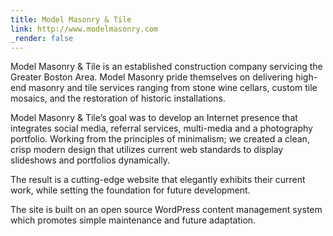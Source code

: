 ```yaml
---
title: Model Masonry & Tile 
link: http://www.modelmasonry.com
_render: false
---
```


Model Masonry & Tile is an established construction company servicing the Greater Boston Area. Model Masonry pride themselves on delivering high-end masonry and tile services ranging from stone wine cellars, custom tile mosaics, and the restoration of historic installations.

Model Masonry & Tile’s goal was to develop an Internet presence that integrates social media, referral services, multi-media and a photography portfolio. Working from the principles of minimalism; we created a clean, crisp modern design that utilizes current web standards to display slideshows and portfolios dynamically.

The result is a cutting-edge website that elegantly exhibits their current work, while setting the foundation for future development.

The site is built on an open source WordPress content management system which promotes simple maintenance and future adaptation.